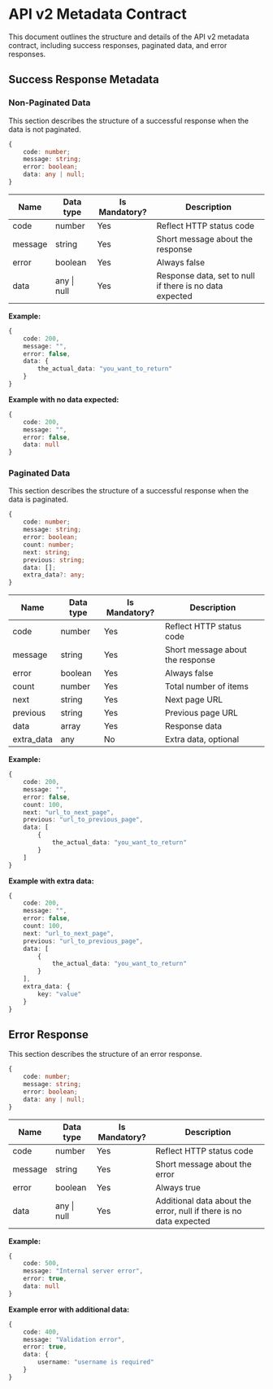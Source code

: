 # API v2 Metadata Contract

This document outlines the structure and details of the API v2 metadata contract, including success responses, paginated data, and error responses.

## Success Response Metadata

### Non-Paginated Data

This section describes the structure of a successful response when the data is not paginated.

```ts
{
    code: number;
    message: string;
    error: boolean;
    data: any | null;
}
```

<table>
    <thead>
        <tr>
            <th>Name</th>
            <th>Data type</th>
            <th>Is Mandatory?</th>
            <th>Description</th>
        </tr>
    </thead>
    <tbody>
        <tr>
            <td>code</td>
            <td>number</td>
            <td>Yes</td>
            <td>Reflect HTTP status code</td>
        </tr>
        <tr>
            <td>message</td>
            <td>string</td>
            <td>Yes</td>
            <td>Short message about the response</td>
        </tr>
        <tr>
            <td>error</td>
            <td>boolean</td>
            <td>Yes</td>
            <td>Always false</td>
        </tr>
        <tr>
            <td>data</td>
            <td>any | null</td>
            <td>Yes</td>
            <td>Response data, set to null if there is no data expected</td>
        </tr>
    </tbody>
</table>

**Example:**

```ts
{
    code: 200,
    message: "",
    error: false,
    data: {
        the_actual_data: "you_want_to_return"
    }
}
```

**Example with no data expected:**

```ts
{
    code: 200,
    message: "",
    error: false,
    data: null
}
```

### Paginated Data

This section describes the structure of a successful response when the data is paginated.

```ts
{
    code: number;
    message: string;
    error: boolean;
    count: number;
    next: string;
    previous: string;
    data: [];
    extra_data?: any;
}
```

<table>
    <thead>
        <tr>
            <th>Name</th>
            <th>Data type</th>
            <th>Is Mandatory?</th>
            <th>Description</th>
        </tr>
    </thead>
    <tbody>
        <tr>
            <td>code</td>
            <td>number</td>
            <td>Yes</td>
            <td>Reflect HTTP status code</td>
        </tr>
        <tr>
            <td>message</td>
            <td>string</td>
            <td>Yes</td>
            <td>Short message about the response</td>
        </tr>
        <tr>
            <td>error</td>
            <td>boolean</td>
            <td>Yes</td>
            <td>Always false</td>
        </tr>
        <tr>
            <td>count</td>
            <td>number</td>
            <td>Yes</td>
            <td>Total number of items</td>
        </tr>
        <tr>
            <td>next</td>
            <td>string</td>
            <td>Yes</td>
            <td>Next page URL</td>
        </tr>
        <tr>
            <td>previous</td>
            <td>string</td>
            <td>Yes</td>
            <td>Previous page URL</td>
        </tr>
        <tr>
            <td>data</td>
            <td>array</td>
            <td>Yes</td>
            <td>Response data</td>
        </tr>
        <tr>
            <td>extra_data</td>
            <td>any</td>
            <td>No</td>
            <td>Extra data, optional</td>
        </tr>
    </tbody>
</table>

**Example:**

```ts
{
    code: 200,
    message: "",
    error: false,
    count: 100,
    next: "url_to_next_page",
    previous: "url_to_previous_page",
    data: [
        {
            the_actual_data: "you_want_to_return"
        }
    ]
}
```

**Example with extra data:**

```ts
{
    code: 200,
    message: "",
    error: false,
    count: 100,
    next: "url_to_next_page",
    previous: "url_to_previous_page",
    data: [
        {
            the_actual_data: "you_want_to_return"
        }
    ],
    extra_data: {
        key: "value"
    }
}
```

## Error Response

This section describes the structure of an error response.

```ts
{
    code: number;
    message: string;
    error: boolean;
    data: any | null;
}
```

<table>
    <thead>
        <tr>
            <th>Name</th>
            <th>Data type</th>
            <th>Is Mandatory?</th>
            <th>Description</th>
        </tr>
    </thead>
    <tbody>
        <tr>
            <td>code</td>
            <td>number</td>
            <td>Yes</td>
            <td>Reflect HTTP status code</td>
        </tr>
        <tr>
            <td>message</td>
            <td>string</td>
            <td>Yes</td>
            <td>Short message about the error</td>
        </tr>
        <tr>
            <td>error</td>
            <td>boolean</td>
            <td>Yes</td>
            <td>Always true</td>
        </tr>
        <tr>
            <td>data</td>
            <td>any | null</td>
            <td>Yes</td>
            <td>Additional data about the error, null if there is no data expected</td>
        </tr>
    </tbody>
</table>

**Example:**

```ts
{
    code: 500,
    message: "Internal server error",
    error: true,
    data: null
}
```

**Example error with additional data:**

```ts
{
    code: 400,
    message: "Validation error",
    error: true,
    data: {
        username: "username is required"
    }
}
```
